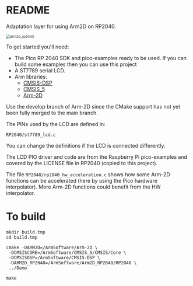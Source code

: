 # README

Adaptation layer for using Arm2D on RP2040.

<img src="/Users/cfavergeon/Documents/Pico/MyPicoProjects/Arm2D_RP2040/Documentation/arm2d_rp2040.jpeg" alt="arm2d_rp2040" style="zoom:67%;" />

To get started you'll need:

* The Pico RP 2040 SDK and pico-examples ready to be used. If you can build some examples then you can use this project
* A ST7789 serial LCD. 
* Arm libraries:
  * [CMSIS-DSP](https://github.com/ARM-software/CMSIS-DSP)
  * [CMSIS_5](https://github.com/ARM-software/CMSIS_5)
  * [Arm-2D](https://github.com/ARM-software/Arm-2D)

Use the develop branch of Arm-2D since the CMake support has not yet been fully merged to the main branch.

The PINs used by the LCD are defined in:

`RP2040/st7789_lcd.c` 

You can change the definitions if the LCD is connected differently.

The LCD PIO driver and code are from the Raspberry Pi pico-examples and covered by the LICENSE file in RP2040 (copied to this project).

The file `RP2040/rp2040_hw_acceleration.c` shows how some Arm-2D functions can be accelerated (here by using the Pico hardware interpolator). More Arm-2D functions could benefit from the HW interpolator.

# To build

```shell
mkdir build.tmp
cd build.tmp

cmake -DARM2D=/ArmSoftware/Arm-2D \
 -DCMSISCORE=/ArmSoftware/CMSIS_5/CMSIS/Core \
 -DCMSISDSP=/ArmSoftware/CMSIS-DSP \
 -DARM2D_RP2040=/ArmSoftware/Arm2D_RP2040/RP2040 \
 ../Demo

make
```